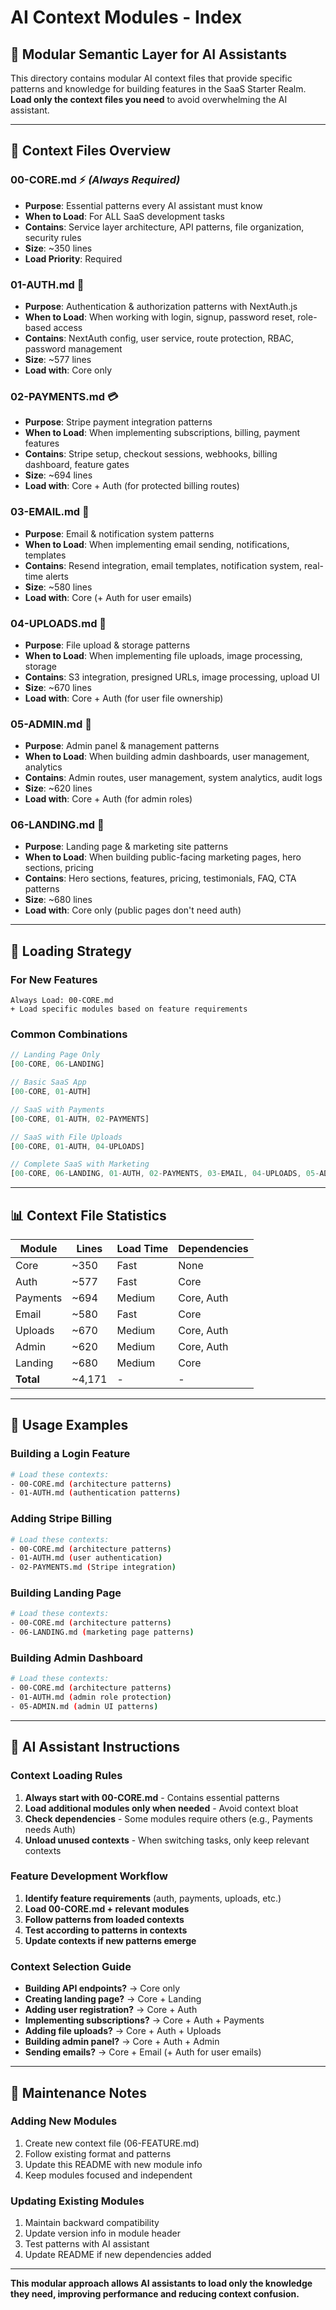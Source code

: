 # AI Context Modules - Index

## 🎯 **Modular Semantic Layer for AI Assistants**

This directory contains modular AI context files that provide specific patterns and knowledge for building features in the SaaS Starter Realm. **Load only the context files you need** to avoid overwhelming the AI assistant.

---

## 📁 **Context Files Overview**

### **00-CORE.md** ⚡ *(Always Required)*
- **Purpose**: Essential patterns every AI assistant must know
- **When to Load**: For ALL SaaS development tasks
- **Contains**: Service layer architecture, API patterns, file organization, security rules
- **Size**: ~350 lines
- **Load Priority**: Required

### **01-AUTH.md** 🔐
- **Purpose**: Authentication & authorization patterns with NextAuth.js
- **When to Load**: When working with login, signup, password reset, role-based access
- **Contains**: NextAuth config, user service, route protection, RBAC, password management
- **Size**: ~577 lines
- **Load with**: Core only

### **02-PAYMENTS.md** 💳
- **Purpose**: Stripe payment integration patterns
- **When to Load**: When implementing subscriptions, billing, payment features
- **Contains**: Stripe setup, checkout sessions, webhooks, billing dashboard, feature gates
- **Size**: ~694 lines
- **Load with**: Core + Auth (for protected billing routes)

### **03-EMAIL.md** 📧
- **Purpose**: Email & notification system patterns
- **When to Load**: When implementing email sending, notifications, templates
- **Contains**: Resend integration, email templates, notification system, real-time alerts
- **Size**: ~580 lines
- **Load with**: Core (+ Auth for user emails)

### **04-UPLOADS.md** 📁
- **Purpose**: File upload & storage patterns
- **When to Load**: When implementing file uploads, image processing, storage
- **Contains**: S3 integration, presigned URLs, image processing, upload UI
- **Size**: ~670 lines
- **Load with**: Core + Auth (for user file ownership)

### **05-ADMIN.md** 👑
- **Purpose**: Admin panel & management patterns
- **When to Load**: When building admin dashboards, user management, analytics
- **Contains**: Admin routes, user management, system analytics, audit logs
- **Size**: ~620 lines
- **Load with**: Core + Auth (for admin roles)

### **06-LANDING.md** 🚀
- **Purpose**: Landing page & marketing site patterns
- **When to Load**: When building public-facing marketing pages, hero sections, pricing
- **Contains**: Hero sections, features, pricing, testimonials, FAQ, CTA patterns
- **Size**: ~680 lines
- **Load with**: Core only (public pages don't need auth)

---

## 🎯 **Loading Strategy**

### **For New Features** 
```
Always Load: 00-CORE.md
+ Load specific modules based on feature requirements
```

### **Common Combinations**
```typescript
// Landing Page Only
[00-CORE, 06-LANDING]

// Basic SaaS App
[00-CORE, 01-AUTH]

// SaaS with Payments  
[00-CORE, 01-AUTH, 02-PAYMENTS]

// SaaS with File Uploads
[00-CORE, 01-AUTH, 04-UPLOADS] 

// Complete SaaS with Marketing
[00-CORE, 06-LANDING, 01-AUTH, 02-PAYMENTS, 03-EMAIL, 04-UPLOADS, 05-ADMIN]
```

---

## 📊 **Context File Statistics**

| Module | Lines | Load Time | Dependencies |
|--------|-------|-----------|--------------|
| Core | ~350 | Fast | None |
| Auth | ~577 | Fast | Core |
| Payments | ~694 | Medium | Core, Auth |
| Email | ~580 | Fast | Core |
| Uploads | ~670 | Medium | Core, Auth |
| Admin | ~620 | Medium | Core, Auth |
| Landing | ~680 | Medium | Core |
| **Total** | ~4,171 | - | - |

---

## 🔧 **Usage Examples**

### **Building a Login Feature**
```bash
# Load these contexts:
- 00-CORE.md (architecture patterns)
- 01-AUTH.md (authentication patterns)
```

### **Adding Stripe Billing**
```bash  
# Load these contexts:
- 00-CORE.md (architecture patterns)
- 01-AUTH.md (user authentication)
- 02-PAYMENTS.md (Stripe integration)
```

### **Building Landing Page**
```bash
# Load these contexts:
- 00-CORE.md (architecture patterns)
- 06-LANDING.md (marketing page patterns)
```

### **Building Admin Dashboard**
```bash
# Load these contexts:
- 00-CORE.md (architecture patterns) 
- 01-AUTH.md (admin role protection)
- 05-ADMIN.md (admin UI patterns)
```

---

## 🧠 **AI Assistant Instructions**

### **Context Loading Rules**
1. **Always start with 00-CORE.md** - Contains essential patterns
2. **Load additional modules only when needed** - Avoid context bloat
3. **Check dependencies** - Some modules require others (e.g., Payments needs Auth)
4. **Unload unused contexts** - When switching tasks, only keep relevant contexts

### **Feature Development Workflow**
1. **Identify feature requirements** (auth, payments, uploads, etc.)
2. **Load 00-CORE.md + relevant modules**
3. **Follow patterns from loaded contexts**
4. **Test according to patterns in contexts**
5. **Update contexts if new patterns emerge**

### **Context Selection Guide**
- **Building API endpoints?** → Core only
- **Creating landing page?** → Core + Landing
- **Adding user registration?** → Core + Auth
- **Implementing subscriptions?** → Core + Auth + Payments  
- **Adding file uploads?** → Core + Auth + Uploads
- **Building admin panel?** → Core + Auth + Admin
- **Sending emails?** → Core + Email (+ Auth for user emails)

---

## 📝 **Maintenance Notes**

### **Adding New Modules**
1. Create new context file (06-FEATURE.md)
2. Follow existing format and patterns
3. Update this README with new module info
4. Keep modules focused and independent

### **Updating Existing Modules**
1. Maintain backward compatibility
2. Update version info in module header
3. Test patterns with AI assistant
4. Update README if new dependencies added

---

**This modular approach allows AI assistants to load only the knowledge they need, improving performance and reducing context confusion.**